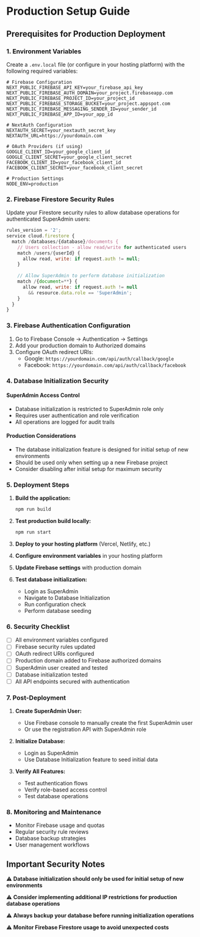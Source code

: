 # Production Setup Guide

## Prerequisites for Production Deployment

### 1. Environment Variables
Create a `.env.local` file (or configure in your hosting platform) with the following required variables:

```env
# Firebase Configuration
NEXT_PUBLIC_FIREBASE_API_KEY=your_firebase_api_key
NEXT_PUBLIC_FIREBASE_AUTH_DOMAIN=your_project.firebaseapp.com
NEXT_PUBLIC_FIREBASE_PROJECT_ID=your_project_id
NEXT_PUBLIC_FIREBASE_STORAGE_BUCKET=your_project.appspot.com
NEXT_PUBLIC_FIREBASE_MESSAGING_SENDER_ID=your_sender_id
NEXT_PUBLIC_FIREBASE_APP_ID=your_app_id

# NextAuth Configuration
NEXTAUTH_SECRET=your_nextauth_secret_key
NEXTAUTH_URL=https://yourdomain.com

# OAuth Providers (if using)
GOOGLE_CLIENT_ID=your_google_client_id
GOOGLE_CLIENT_SECRET=your_google_client_secret
FACEBOOK_CLIENT_ID=your_facebook_client_id
FACEBOOK_CLIENT_SECRET=your_facebook_client_secret

# Production Settings
NODE_ENV=production
```

### 2. Firebase Firestore Security Rules
Update your Firestore security rules to allow database operations for authenticated SuperAdmin users:

```javascript
rules_version = '2';
service cloud.firestore {
  match /databases/{database}/documents {
    // Users collection - allow read/write for authenticated users
    match /users/{userId} {
      allow read, write: if request.auth != null;
    }
    
    // Allow SuperAdmin to perform database initialization
    match /{document=**} {
      allow read, write: if request.auth != null 
        && resource.data.role == 'SuperAdmin';
    }
  }
}
```

### 3. Firebase Authentication Configuration
1. Go to Firebase Console → Authentication → Settings
2. Add your production domain to Authorized domains
3. Configure OAuth redirect URIs:
   - Google: `https://yourdomain.com/api/auth/callback/google`
   - Facebook: `https://yourdomain.com/api/auth/callback/facebook`

### 4. Database Initialization Security

#### SuperAdmin Access Control
- Database initialization is restricted to SuperAdmin role only
- Requires user authentication and role verification
- All operations are logged for audit trails

#### Production Considerations
- The database initialization feature is designed for initial setup of new environments
- Should be used only when setting up a new Firebase project
- Consider disabling after initial setup for maximum security

### 5. Deployment Steps

1. **Build the application:**
   ```bash
   npm run build
   ```

2. **Test production build locally:**
   ```bash
   npm run start
   ```

3. **Deploy to your hosting platform** (Vercel, Netlify, etc.)

4. **Configure environment variables** in your hosting platform

5. **Update Firebase settings** with production domain

6. **Test database initialization:**
   - Login as SuperAdmin
   - Navigate to Database Initialization
   - Run configuration check
   - Perform database seeding

### 6. Security Checklist

- [ ] All environment variables configured
- [ ] Firebase security rules updated
- [ ] OAuth redirect URIs configured
- [ ] Production domain added to Firebase authorized domains
- [ ] SuperAdmin user created and tested
- [ ] Database initialization tested
- [ ] All API endpoints secured with authentication

### 7. Post-Deployment

1. **Create SuperAdmin User:**
   - Use Firebase console to manually create the first SuperAdmin user
   - Or use the registration API with SuperAdmin role

2. **Initialize Database:**
   - Login as SuperAdmin
   - Use Database Initialization feature to seed initial data

3. **Verify All Features:**
   - Test authentication flows
   - Verify role-based access control
   - Test database operations

### 8. Monitoring and Maintenance

- Monitor Firebase usage and quotas
- Regular security rule reviews
- Database backup strategies
- User management workflows

## Important Security Notes

⚠️ **Database initialization should only be used for initial setup of new environments**

⚠️ **Consider implementing additional IP restrictions for production database operations**

⚠️ **Always backup your database before running initialization operations**

⚠️ **Monitor Firebase Firestore usage to avoid unexpected costs**